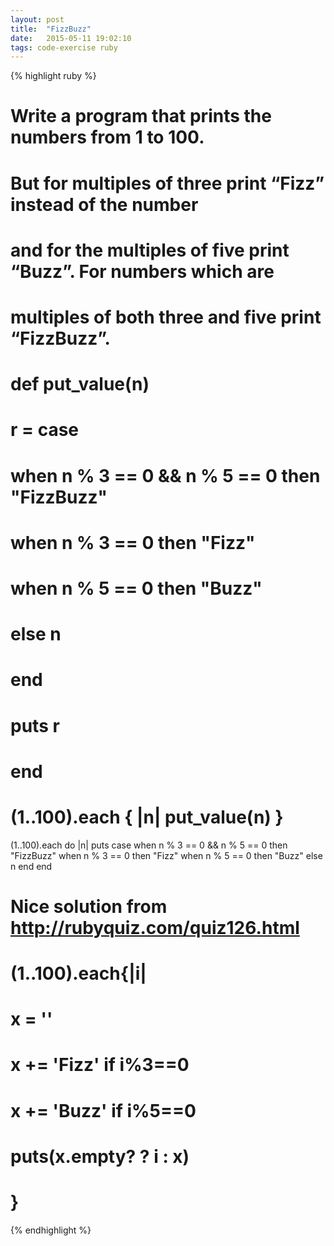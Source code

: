 ```yaml
---
layout: post
title:  "FizzBuzz"
date:   2015-05-11 19:02:10
tags: code-exercise ruby
---
```


{% highlight ruby %}

# Write a program that prints the numbers from 1 to 100.
# But for multiples of three print “Fizz” instead of the number
# and for the multiples of five print “Buzz”. For numbers which are
# multiples of both three and five print “FizzBuzz”.

# def put_value(n)
#   r = case
#       when n % 3 == 0 && n % 5 == 0 then "FizzBuzz"
#       when n % 3 == 0 then "Fizz"
#       when n % 5 == 0 then "Buzz"
#       else n
#       end
#   puts r
# end
# (1..100).each { |n| put_value(n) }




(1..100).each do |n|
  puts case
       when n % 3 == 0 && n % 5 == 0 then "FizzBuzz"
       when n % 3 == 0 then "Fizz"
       when n % 5 == 0 then "Buzz"
       else n
       end
end



# Nice solution from http://rubyquiz.com/quiz126.html
# (1..100).each{|i|
#   x = ''
#   x += 'Fizz' if i%3==0
#   x += 'Buzz' if i%5==0
#   puts(x.empty? ? i : x)
# }

{% endhighlight %}


